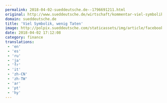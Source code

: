 ```yaml
---
permalink: 2018-04-02-sueddeutsche.de--1796691211.html
original: http://www.sueddeutsche.de/wirtschaft/kommentar-viel-symbolik-wenig-taten-1.3928062
domain: sueddeutsche.de
title: 'Viel Symbolik, wenig Taten'
image: http://polpix.sueddeutsche.com/staticassets/img/article/facebook-default.140428.jpg
date: 2018-04-02 17:12:08
category: finance
translations: 
 - 'en'
 - 'es'
 - 'ru'
 - 'ja'
 - 'fr'
 - 'it'
 - 'zh-CN'
 - 'zh-TW'
 - 'ar'
 - 'pt'
 - 'hy'
---
```



